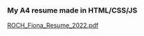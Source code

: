 ### My A4 resume made in HTML/CSS/JS
[ROCH_Fiona_Resume_2022.pdf](https://github.com/Hisaeri/resume/files/7920314/ROCH_Fiona_Resume_2022.pdf)
